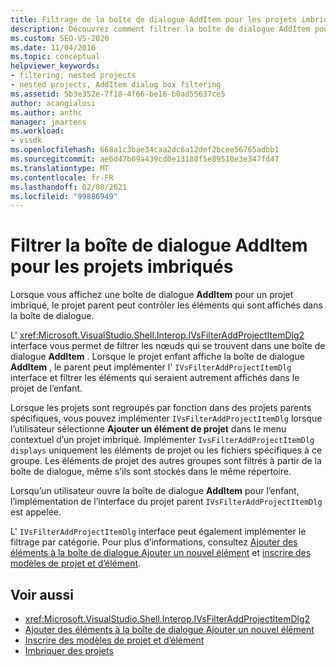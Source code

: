 ```yaml
---
title: Filtrage de la boîte de dialogue AddItem pour les projets imbriqués | Microsoft Docs
description: Découvrez comment filtrer la boîte de dialogue AddItem pour un projet imbriqué dans Visual Studio en implémentant l’interface IVsFilterAddProjectItemDlg du projet parent.
ms.custom: SEO-VS-2020
ms.date: 11/04/2016
ms.topic: conceptual
helpviewer_keywords:
- filtering, nested projects
- nested projects, AddItem dialog box filtering
ms.assetid: 5b3e352e-7f18-4f66-be16-b0ad55637ce5
author: acangialosi
ms.author: anthc
manager: jmartens
ms.workload:
- vssdk
ms.openlocfilehash: 668a1c3bae34caa2dc6a12def2bcee56765adbb1
ms.sourcegitcommit: ae6d47b09a439cd0e13180f5e89510e3e347fd47
ms.translationtype: MT
ms.contentlocale: fr-FR
ms.lasthandoff: 02/08/2021
ms.locfileid: "99886949"
---
```

# <a name="filter-the-additem-dialog-box-for-nested-projects"></a>Filtrer la boîte de dialogue AddItem pour les projets imbriqués
Lorsque vous affichez une boîte de dialogue **AddItem** pour un projet imbriqué, le projet parent peut contrôler les éléments qui sont affichés dans la boîte de dialogue.

 L' <xref:Microsoft.VisualStudio.Shell.Interop.IVsFilterAddProjectItemDlg2> interface vous permet de filtrer les nœuds qui se trouvent dans une boîte de dialogue **AddItem** . Lorsque le projet enfant affiche la boîte de dialogue **AddItem** , le parent peut implémenter l' `IVsFilterAddProjectItemDlg` interface et filtrer les éléments qui seraient autrement affichés dans le projet de l’enfant.

 Lorsque les projets sont regroupés par fonction dans des projets parents spécifiques, vous pouvez implémenter `IVsFilterAddProjectItemDlg` lorsque l’utilisateur sélectionne **Ajouter un élément de projet** dans le menu contextuel d’un projet imbriqué. Implémenter `IvsFilterAddProjectItemDlg displays` uniquement les éléments de projet ou les fichiers spécifiques à ce groupe. Les éléments de projet des autres groupes sont filtrés à partir de la boîte de dialogue, même s’ils sont stockés dans le même répertoire.

 Lorsqu’un utilisateur ouvre la boîte de dialogue **AddItem** pour l’enfant, l’implémentation de l’interface du projet parent `IVsFilterAddProjectItemDlg` est appelée.

 L' `IVsFilterAddProjectItemDlg` interface peut également implémenter le filtrage par catégorie. Pour plus d’informations, consultez [Ajouter des éléments à la boîte de dialogue Ajouter un nouvel élément](../../extensibility/internals/adding-items-to-the-add-new-item-dialog-boxes.md) et [inscrire des modèles de projet et d’élément](../../extensibility/internals/registering-project-and-item-templates.md).

## <a name="see-also"></a>Voir aussi
- <xref:Microsoft.VisualStudio.Shell.Interop.IVsFilterAddProjectItemDlg2>
- [Ajouter des éléments à la boîte de dialogue Ajouter un nouvel élément](../../extensibility/internals/adding-items-to-the-add-new-item-dialog-boxes.md)
- [Inscrire des modèles de projet et d’élément](../../extensibility/internals/registering-project-and-item-templates.md)
- [Imbriquer des projets](../../extensibility/internals/nesting-projects.md)
